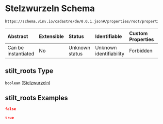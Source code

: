 # Stelzwurzeln Schema

```txt
https://schema.vinv.io/cadastre/de/0.0.1.json#/properties/root/properties/stilt_roots
```



| Abstract            | Extensible | Status         | Identifiable            | Custom Properties | Additional Properties | Access Restrictions | Defined In                                                                                                                 |
| :------------------ | :--------- | :------------- | :---------------------- | :---------------- | :-------------------- | :------------------ | :------------------------------------------------------------------------------------------------------------------------- |
| Can be instantiated | No         | Unknown status | Unknown identifiability | Forbidden         | Allowed               | none                | [dereferenced.doc.json\*](../../../../../../vinv-schemas/vinv-tree/out/0.0.1/dereferenced.doc.json "open original schema") |

## stilt\_roots Type

`boolean` ([Stelzwurzeln](dereferenced-properties-wurzel-properties-stelzwurzeln.md))

## stilt\_roots Examples

```json
false
```

```json
true
```

